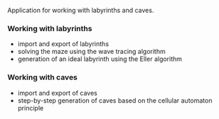 Application for working with labyrinths and caves.

### Working with labyrinths
- import and export of labyrinths
- solving the maze using the wave tracing algorithm
- generation of an ideal labyrinth using the Eller algorithm

### Working with caves
- import and export of caves
- step-by-step generation of caves based on the cellular automaton principle